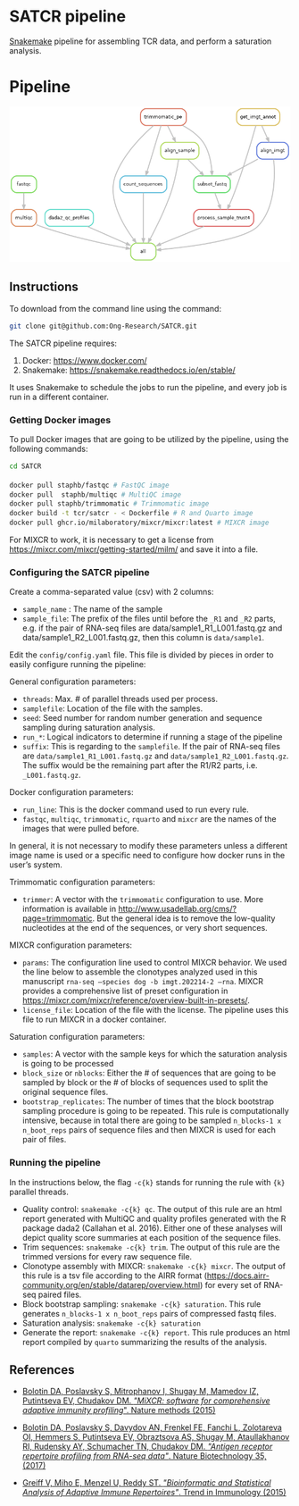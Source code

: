 # SATCR pipeline

[Snakemake](https://snakemake.readthedocs.io/en/stable/) pipeline for assembling TCR data, and perform a saturation analysis.

# Pipeline

![](repertoire.png)

## Instructions

To download from the command line using the command:

```sh
git clone git@github.com:Ong-Research/SATCR.git
```

The SATCR pipeline requires:

1. Docker: <https://www.docker.com/>
2. Snakemake: <https://snakemake.readthedocs.io/en/stable/>

It uses Snakemake to schedule the jobs to run the pipeline, and every job is run in a different container. 

### Getting Docker images

To pull Docker images that are going to be utilized by the pipeline, using the following commands:

```sh
cd SATCR

docker pull staphb/fastqc # FastQC image
docker pull  staphb/multiqc # MultiQC image
docker pull staphb/trimmomatic # Trimmomatic image
docker build -t tcr/satcr - < Dockerfile # R and Quarto image
docker pull ghcr.io/milaboratory/mixcr/mixcr:latest # MIXCR image
```

For MIXCR to work, it is necessary to get a license from <https://mixcr.com/mixcr/getting-started/milm/> and save it into a file.

### Configuring the SATCR pipeline

Create a comma-separated value (csv) with 2 columns:

- `sample_name` : The name of the sample
- `sample_file`: The prefix of the files until before the `_R1` and `_R2` parts, e.g. if the pair of RNA-seq files are data/sample1_R1_L001.fastq.gz and data/sample1_R2_L001.fastq.gz, then this column is `data/sample1`.

Edit the `config/config.yaml` file. This file is divided by pieces in order to easily configure running the pipeline:

General configuration parameters:
- `threads`: Max. # of parallel threads used per process.
- `samplefile`: Location of the file with the samples.
- `seed`: Seed number for random number generation and sequence sampling during saturation analysis.
- `run_*`: Logical indicators to determine if running a stage of the pipeline
- `suffix`: This is regarding to the `samplefile`. If the pair of RNA-seq files are `data/sample1_R1_L001.fastq.gz` and `data/sample1_R2_L001.fastq.gz`. The suffix would be the remaining part after the R1/R2 parts, i.e. `_L001.fastq.gz`.
	
Docker configuration parameters:
- `run_line`: This is the docker command used to run every rule.
- `fastqc`, `multiqc`, `trimmomatic`, `rquarto` and `mixcr` are the names of the images that were pulled before.

In general, it is not necessary to modify these parameters unless a different image name is used or a specific need to configure how docker runs in the user’s system.

Trimmomatic configuration parameters:
- `trimmer`: A vector with the `trimmomatic` configuration to use. More information is available in <http://www.usadellab.org/cms/?page=trimmomatic>. But the general idea is to remove the low-quality nucleotides at the end of the sequences, or very short sequences.

MIXCR configuration parameters:
- `params`: The configuration line used to control MIXCR behavior. We used the line below to assemble the clonotypes analyzed used in this manuscript `rna-seq –species dog -b imgt.202214-2 –rna`. MIXCR provides a comprehensive list of preset configuration in <https://mixcr.com/mixcr/reference/overview-built-in-presets/>.
- `license_file`: Location of the file with the license. The pipeline uses this file to run MIXCR in a docker container.

Saturation configuration parameters:
- `samples`: A vector with the sample keys for which the saturation analysis is going to be processed
- `block_size` or `nblocks`: Either the # of sequences that are going to be sampled by block or the # of blocks of sequences used to split the original sequence files. 
- `bootstrap_replicates`: The number of times that the block bootstrap sampling procedure is going to be repeated.
This rule is computationally intensive, because in total there are going to be sampled `n_blocks-1 x n_boot_reps` pairs of sequence files and then MIXCR is used for each pair of files.

### Running the pipeline


In the instructions below, the flag `-c{k}` stands for running the rule with `{k}` parallel threads.

- Quality control: `snakemake -c{k} qc`. The output of this rule are an html report generated with MultiQC and quality profiles generated with the R package dada2 (Callahan et al. 2016). Either one of these analyses will depict quality score summaries at each position of the sequence files.
- Trim sequences: `snakemake -c{k} trim`. The output of this rule are the trimmed versions for every raw sequence file.
- Clonotype assembly with MIXCR: `snakemake -c{k} mixcr`. The output of this rule is a tsv file according to the AIRR format (<https://docs.airr-community.org/en/stable/datarep/overview.html>) for every set of RNA-seq paired files.
- Block bootstrap sampling: `snakemake -c{k} saturation`. This rule generates `n_blocks-1 x n_boot_reps` pairs of compressed fastq files.
- Saturation analysis: `snakemake -c{k} saturation`
- Generate the report: `snakemake -c{k} report`. This rule produces an html report compiled by `quarto` summarizing the results of the analysis.

## References

- [Bolotin DA, Poslavsky S, Mitrophanov I, Shugay M, Mamedov IZ, Putintseva EV, Chudakov DM. _"MiXCR: software for comprehensive adaptive immunity profiling_". Nature methods (2015)](https://www.nature.com/articles/nmeth.3364)

- [Bolotin DA, Poslavsky S, Davydov AN, Frenkel FE, Fanchi L, Zolotareva OI, Hemmers S, Putintseva EV, Obraztsova AS, Shugay M, Ataullakhanov RI, Rudensky AY, Schumacher TN, Chudakov DM. _"Antigen receptor repertoire profiling from RNA-seq data"_. Nature Biotechnology 35, (2017)](https://www.nature.com/articles/nbt.3979)

- [Greiff V, Miho E, Menzel U, Reddy ST. _"Bioinformatic and Statistical Analysis of Adaptive Immune Repertoires"_. Trend in Immunology (2015)](https://www.sciencedirect.com/science/article/abs/pii/S1471490615002239)
